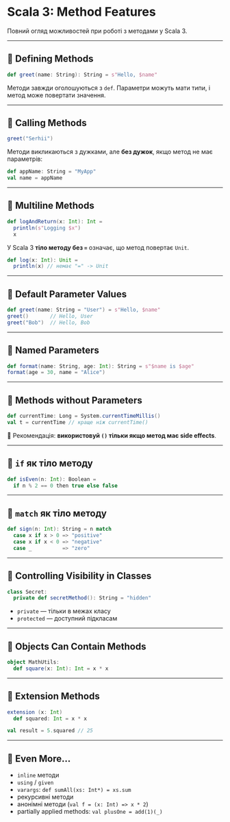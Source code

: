 # Scala 3: Method Features

Повний огляд можливостей при роботі з методами у Scala 3.

---

## 🔹 Defining Methods

```scala
def greet(name: String): String = s"Hello, $name"
```

Методи завжди оголошуються з `def`. Параметри можуть мати типи, і метод може повертати значення.

---

## 🔹 Calling Methods

```scala
greet("Serhii")
```

Методи викликаються з дужками, але **без дужок**, якщо метод не має параметрів:

```scala
def appName: String = "MyApp"
val name = appName
```

---

## 🔹 Multiline Methods

```scala
def logAndReturn(x: Int): Int =
  println(s"Logging $x")
  x
```

У Scala 3 **тіло методу без `=`** означає, що метод повертає `Unit`.

```scala
def log(x: Int): Unit =
  println(x) // немає "=" -> Unit
```

---

## 🔹 Default Parameter Values

```scala
def greet(name: String = "User") = s"Hello, $name"
greet()       // Hello, User
greet("Bob")  // Hello, Bob
```

---

## 🔹 Named Parameters

```scala
def format(name: String, age: Int): String = s"$name is $age"
format(age = 30, name = "Alice")
```

---

## 🔹 Methods without Parameters

```scala
def currentTime: Long = System.currentTimeMillis()
val t = currentTime // краще ніж currentTime()
```

📌 Рекомендація: **використовуй `()` тільки якщо метод має side effects**.

---

## 🔹 `if` як тіло методу

```scala
def isEven(n: Int): Boolean =
  if n % 2 == 0 then true else false
```

---

## 🔹 `match` як тіло методу

```scala
def sign(n: Int): String = n match
  case x if x > 0 => "positive"
  case x if x < 0 => "negative"
  case _          => "zero"
```

---

## 🔹 Controlling Visibility in Classes

```scala
class Secret:
  private def secretMethod(): String = "hidden"
```

- `private` — тільки в межах класу
- `protected` — доступний підкласам

---

## 🔹 Objects Can Contain Methods

```scala
object MathUtils:
  def square(x: Int): Int = x * x
```

---

## 🔹 Extension Methods

```scala
extension (x: Int)
  def squared: Int = x * x

val result = 5.squared // 25
```

---

## 🔹 Even More...

- `inline` методи
- `using` / `given`
- `varargs`: `def sumAll(xs: Int*) = xs.sum`
- рекурсивні методи
- анонімні методи (`val f = (x: Int) => x * 2`)
- partially applied methods: `val plusOne = add(1)(_)`

